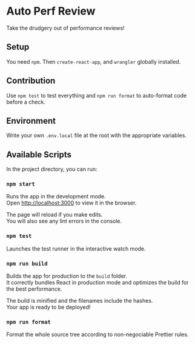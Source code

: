 # Auto Perf Review

Take the drudgery out of performance reviews!

## Setup

You need `npm`. Then `create-react-app`, and `wrangler` globally installed.

## Contribution

Use `npm test` to test everything and `npm run format` to auto-format code before a check.

## Environment

Write your own `.env.local` file at the root with the appropriate variables.

## Available Scripts

In the project directory, you can run:

### `npm start`

Runs the app in the development mode.\
Open [http://localhost:3000](http://localhost:3000) to view it in the browser.

The page will reload if you make edits.\
You will also see any lint errors in the console.

### `npm test`

Launches the test runner in the interactive watch mode.

### `npm run build`

Builds the app for production to the `build` folder.\
It correctly bundles React in production mode and optimizes the build for the best performance.

The build is minified and the filenames include the hashes.\
Your app is ready to be deployed!

### `npm run format`

Format the whole source tree according to non-negociable Prettier rules.
